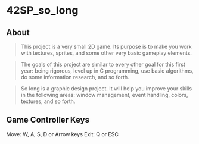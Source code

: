 # 42SP_so_long


## About

> This project is a very small 2D game. Its purpose is to make you work with textures, sprites, and some other very basic gameplay elements.

> The goals of this project are similar to every other goal for this first year: being rigorous, level up in C programming, use basic algorithms, do some information research, and so forth.

> So long is a graphic design project. It will help you improve your skills in the following areas: window management, event handling, colors, textures, and so forth.


## Game Controller Keys

Move: W, A, S, D or Arrow keys Exit: Q or ESC